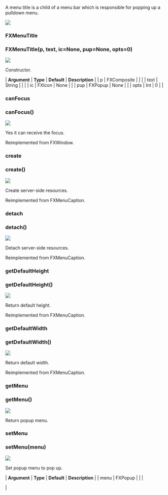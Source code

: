 A menu title is a child of a menu bar which is responsible for popping up a pulldown menu.

![](../SIMACAERefImages/gui-fxmenutitle.png)

### FXMenuTitle

###

### FXMenuTitle(p, text, ic=None, pup=None, opts=0)

![](../IconsReference/butix_top_wline.png)

Constructor.

| **Argument** | **Type** | **Default** | **Description** |
| p | FXComposite | | |
| text | String | | |
| ic | FXIcon | None | |
| pup | FXPopup | None | |
| opts | Int | 0 | |

### canFocus

###

### canFocus()

![](../IconsReference/butix_top_wline.png)

Yes it can receive the focus.

Reimplemented from FXWindow.

### create

###

### create()

![](../IconsReference/butix_top_wline.png)

Create server-side resources.

Reimplemented from FXMenuCaption.

### detach

###

### detach()

![](../IconsReference/butix_top_wline.png)

Detach server-side resources.

Reimplemented from FXMenuCaption.

### getDefaultHeight

###

### getDefaultHeight()

![](../IconsReference/butix_top_wline.png)

Return default height.

Reimplemented from FXMenuCaption.

### getDefaultWidth

###

### getDefaultWidth()

![](../IconsReference/butix_top_wline.png)

Return default width.

Reimplemented from FXMenuCaption.

### getMenu

###

### getMenu()

![](../IconsReference/butix_top_wline.png)

Return popup menu.

### setMenu

###

### setMenu(menu)

![](../IconsReference/butix_top_wline.png)

Set popup menu to pop up.

| **Argument** | **Type** | **Default** | **Description** |
| menu | FXPopup | | |

|
